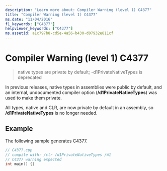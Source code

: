```yaml
---
description: "Learn more about: Compiler Warning (level 1) C4377"
title: "Compiler Warning (level 1) C4377"
ms.date: "11/04/2016"
f1_keywords: ["C4377"]
helpviewer_keywords: ["C4377"]
ms.assetid: a1c797b8-cd5e-4a56-b430-d07932e811cf
---
```

# Compiler Warning (level 1) C4377

> native types are private by default; -d1PrivateNativeTypes is deprecated

In previous releases, native types in assemblies were public by default, and an internal, undocumented compiler option (**/d1PrivateNativeTypes**) was used to make them private.

All types, native and CLR, are now private by default in an assembly, so **/d1PrivateNativeTypes** is no longer needed.

## Example

The following sample generates C4377.

```cpp
// C4377.cpp
// compile with: /clr /d1PrivateNativeTypes /W1
// C4377 warning expected
int main() {}
```
